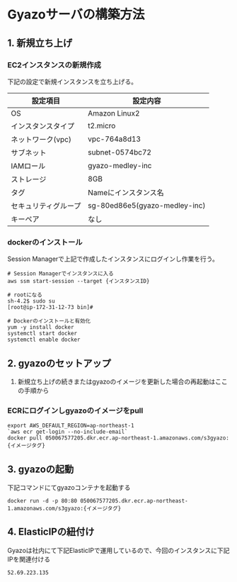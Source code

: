 # Gyazoサーバの構築方法
## 1. 新規立ち上げ
### EC2インスタンスの新規作成
下記の設定で新規インスタンスを立ち上げる。

設定項目 | 設定内容
--- | ---
OS | Amazon Linux2
インスタンスタイプ | t2.micro
ネットワーク(vpc) | vpc-764a8d13
サブネット | subnet-0574bc72
IAMロール | gyazo-medley-inc
ストレージ | 8GB
タグ | Nameにインスタンス名
セキュリティグループ | sg-80ed86e5(gyazo-medley-inc)
キーペア | なし

### dockerのインストール
Session Managerで上記で作成したインスタンスにログインし作業を行う。

```
# Session Managerでインスタンスに入る
aws ssm start-session --target {インスタンスID}

# rootになる
sh-4.2$ sudo su
[root@ip-172-31-12-73 bin]#

# Dockerのインストールと有効化
yum -y install docker
systemctl start docker
systemctl enable docker
```

## 2. gyazoのセットアップ
1. 新規立ち上げの続きまたはgyazoのイメージを更新した場合の再起動はここの手順から
### ECRにログインしgyazoのイメージをpull
```
export AWS_DEFAULT_REGION=ap-northeast-1
`aws ecr get-login --no-include-email`
docker pull 050067577205.dkr.ecr.ap-northeast-1.amazonaws.com/s3gyazo:{イメージタグ}
```

## 3. gyazoの起動
下記コマンドにてgyazoコンテナを起動する
```
docker run -d -p 80:80 050067577205.dkr.ecr.ap-northeast-1.amazonaws.com/s3gyazo:{イメージタグ}
```

## 4. ElasticIPの紐付け
Gyazoは社内にて下記ElasticIPで運用しているので、今回のインスタンスに下記IPを関連付ける
```
52.69.223.135
```



